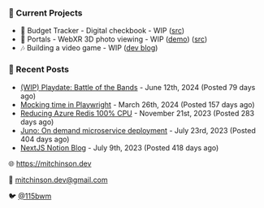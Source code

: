 ### 📌 Current Projects
- 💸 Budget Tracker - Digital checkbook - WIP ([src](https://github.com/bmitchinson/budget-entry))
- 📸 Portals - WebXR 3D photo viewing - WIP ([demo](https://portals.mitchinson.dev/)) ([src](https://github.com/bmitchinson/vr-jpg-viewer-webxr))
- 🎶 Building a video game - WIP ([dev blog](https://blog.mitchinson.dev/playdate-dev-one))

### 📝 Recent Posts

- [(WIP) Playdate: Battle of the Bands](https://blog.mitchinson.dev/playdate-dev-one) - June 12th, 2024 (Posted 79 days ago)
- [Mocking time in Playwright](https://blog.mitchinson.dev/playwright-mock-time) - March 26th, 2024 (Posted 157 days ago)
- [Reducing Azure Redis 100% CPU](https://blog.mitchinson.dev/redis-cpu) - November 21st, 2023 (Posted 283 days ago)
- [Juno: On demand microservice deployment](https://blog.mitchinson.dev/juno) - July 23rd, 2023 (Posted 404 days ago)
- [NextJS Notion Blog](https://blog.mitchinson.dev/blog-2023) - July 9th, 2023 (Posted 418 days ago)

🌐 https://mitchinson.dev

💌 mitchinson.dev@gmail.com

🐦 [@115bwm](https://twitter.com/115bwm)